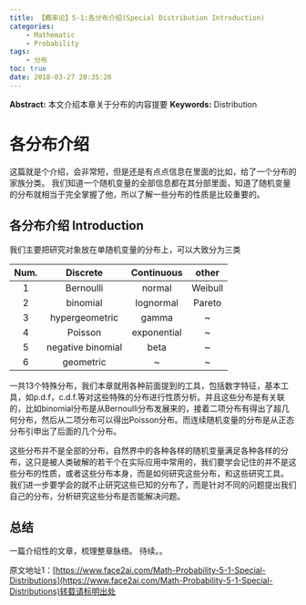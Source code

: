 ```yaml
---
title: 【概率论】5-1:各分布介绍(Special Distribution Introduction)
categories:
    - Mathematic
    - Probability
tags:
    - 分布
toc: true
date: 2018-03-27 20:35:20
---
```


**Abstract:** 本文介绍本章关于分布的内容提要
**Keywords:** Distribution

<!--more-->

# 各分布介绍
这篇就是个介绍，会非常短，但是还是有点点信息在里面的比如，给了一个分布的家族分类。
我们知道一个随机变量的全部信息都在其分部里面，知道了随机变量的分布就相当于完全掌握了他，所以了解一些分布的性质是比较重要的。
## 各分布介绍 Introduction
我们主要把研究对象放在单随机变量的分布上，可以大致分为三类


| Num. |     Discrete      | Continuous  |  other  |
|:----:|:-----------------:|:-----------:|:-------:|
|  1   |     Bernoulli     |   normal    | Weibull |
|  2   |     binomial      |  lognormal  | Pareto  |
|  3   |  hypergeometric   |    gamma    |    ~    |
|  4   |     Poisson      | exponential |    ~    |
|  5   | negative binomial |    beta     |    ~    |
|  6   |     geometric     |      ~      |    ~    |


一共13个特殊分布，我们本章就用各种前面提到的工具，包括数字特征，基本工具，如p.d.f，c.d.f.等对这些特殊的分布进行性质分析。并且这些分布是有关联的，比如binomial分布是从Bernoulli分布发展来的，接着二项分布有得出了超几何分布，然后从二项分布可以得出Poisson分布。而连续随机变量的分布是从正态分布引申出了后面的几个分布。

这些分布并不是全部的分布，自然界中的各种各样的随机变量满足各种各样的分布，这只是被人类破解的若干个在实际应用中常用的，我们要学会记住的并不是这些分布的性质，或者这些分布本身，而是如何研究这些分布，和这些研究工具。
我们进一步要学会的就不止研究这些已知的分布了，而是针对不同的问题提出我们自己的分布，分析研究这些分布是否能解决问题。

## 总结
一篇介绍性的文章，梳理整章脉络。
待续。。





原文地址1：[https://www.face2ai.com/Math-Probability-5-1-Special-Distributions](https://www.face2ai.com/Math-Probability-5-1-Special-Distributions)转载请标明出处
